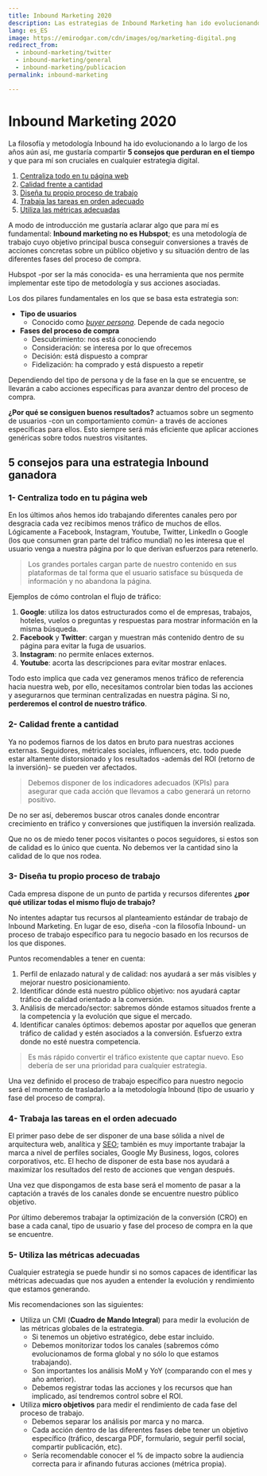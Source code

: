 ```yaml
---
title: Inbound Marketing 2020
description: Las estrategias de Inbound Marketing han ido evolucionando durante los últimos años. Aprende a sacar el máximo rendimiento con estos consejos
lang: es_ES
image: https://emirodgar.com/cdn/images/og/marketing-digital.png
redirect_from: 
  - inbound-marketing/twitter
  - inbound-marketing/general
  - inbound-marketing/publicacion
permalink: inbound-marketing

---
```


# Inbound Marketing 2020

La filosofía y metodología Inbound ha ido evolucionando a lo largo de los años aún así, me gustaría compartir **5 consejos que perduran en el tiempo** y que para mí son cruciales en cualquier estrategia digital.

 1. [Centraliza todo en tu página web](#clave1)  
 2. [Calidad frente a cantidad](#clave2)
 3. [Diseña tu propio proceso de trabajo](#clave3) 
 4. [Trabaja las tareas en orden adecuado](#clave4)
 5. [Utiliza las métricas adecuadas](#clave5) 


A modo de introducción me gustaría aclarar algo que para mí es fundamental: **Inbound marketing no es Hubspot**; es una metodología de trabajo cuyo objetivo principal busca conseguir conversiones a través de acciones concretas sobre un público objetivo y su situación dentro de las diferentes fases del proceso de compra.

Hubspot -por ser la más conocida- es una herramienta que nos permite implementar este tipo de metodología y sus acciones asociadas.

Los dos pilares fundamentales en los que se basa esta estrategia son:

 - **Tipo de usuarios** 
   - Conocido como *[buyer persona](https://es.wikipedia.org/wiki/Persona_(experiencia_de_usuario))*. Depende de cada negocio
 - **Fases del proceso de compra**
   -  Descubrimiento: nos está conociendo
   - Consideración: se interesa por lo que ofrecemos
   - Decisión: está dispuesto a comprar
   - Fidelización: ha comprado y está dispuesto a repetir

Dependiendo del tipo de persona y de la fase en la que se encuentre, se llevarán a cabo acciones específicas para avanzar dentro del proceso de compra.

**¿Por qué se consiguen buenos resultados?** actuamos sobre un segmento de usuarios -con un comportamiento común- a través de acciones específicas para ellos. Esto siempre será más eficiente que aplicar acciones genéricas sobre todos nuestros visitantes.

## 5 consejos para una estrategia Inbound ganadora

### <a name="clave1"></a>1- Centraliza todo en tu página web

En los últimos años hemos ido trabajando diferentes canales pero por desgracia cada vez recibimos menos tráfico de muchos de ellos. Lógicamente a Facebook, Instagram, Youtube, Twitter, LinkedIn o Google (los que consumen gran parte del tráfico mundial) no les interesa que el usuario venga a nuestra página por lo que derivan esfuerzos para retenerlo. 

>Los grandes portales cargan parte de nuestro contenido en sus plataformas de tal forma que el usuario satisface su búsqueda de información y no abandona la página.

Ejemplos de cómo controlan el flujo de tráfico:

 1. **Google**: utiliza los datos estructurados como el de empresas, trabajos, hoteles, vuelos o preguntas y respuestas para mostrar información en la misma búsqueda. 
 2. **Facebook** y **Twitter**: cargan y muestran más contenido dentro de su página para evitar la fuga de usuarios.
 3. **Instagram**: no permite enlaces externos.
 5. **Youtube**: acorta las descripciones para evitar mostrar enlaces.

Todo esto implica que cada vez generamos menos tráfico de referencia hacia nuestra web, por ello, necesitamos controlar bien todas las acciones y asegurarnos que terminan centralizadas en nuestra página. Si no, **perderemos el control de nuestro tráfico**.

### <a name="clave2"></a>2- Calidad frente a cantidad

Ya no podemos fiarnos de los datos en bruto para nuestras acciones externas. Seguidores, métricales sociales, influencers, etc. todo puede estar altamente distorsionado y los resultados -además del ROI (retorno de la inversión)- se pueden ver afectados.

>Debemos disponer de los indicadores adecuados (KPIs) para asegurar que cada acción que llevamos a cabo generará un retorno positivo. 

De no ser así, deberemos buscar otros canales donde encontrar crecimiento en tráfico y conversiones que justifiquen la inversión realizada.

Que no os de miedo tener pocos visitantes o pocos seguidores, si estos son de calidad es lo único que cuenta. No debemos ver la cantidad sino la calidad de lo que nos rodea.

### <a name="clave3"></a>3- Diseña tu propio proceso de trabajo

Cada empresa dispone de un punto de partida y recursos diferentes **¿por qué utilizar todas el mismo flujo de trabajo?**

No intentes adaptar tus recursos al planteamiento estándar de trabajo de Inbound Marketing. En lugar de eso, diseña -con la filosofía Inbound- un proceso de trabajo específico para tu negocio basado en los recursos de los que dispones. 

Puntos recomendables a tener en cuenta:

 1. Perfil de enlazado natural y de calidad: nos ayudará a ser más visibles y mejorar nuestro posicionamiento.
 2. Identificar dónde está nuestro público objetivo: nos ayudará captar tráfico de calidad orientado a la conversión.
 3. Análisis de mercado/sector: sabremos dónde estamos situados frente a la competencia y la evolución que sigue el mercado.
 4. Identificar canales óptimos: debemos apostar por aquellos que generan tráfico de calidad y estén asociados a la conversión. Esfuerzo extra donde no esté nuestra competencia.
 
 > Es más rápido convertir el tráfico existente que captar nuevo. Eso debería de ser una prioridad para cualquier estrategia.

Una vez definido el proceso de trabajo específico para nuestro negocio será el momento de trasladarlo a la metodología Inbound (tipo de usuario y fase del proceso de compra).

### <a name="clave4"></a>4- Trabaja las tareas en el orden adecuado

El primer paso debe de ser disponer de una base sólida a nivel de arquitectura web, analítica y [SEO](/factores-seo); también es muy importante trabajar la marca a nivel de perfiles sociales, Google My Business, logos, colores corporativos, etc. El hecho de disponer de esta base nos ayudará a maximizar los resultados del resto de acciones que vengan después.

Una vez que dispongamos de esta base será el momento de pasar a la captación a través de los canales donde se encuentre nuestro público objetivo.

Por último deberemos trabajar la optimización de la conversión (CRO) en base a cada canal, tipo de usuario y fase del proceso de compra en la que se encuentre.

### <a name="clave5"></a>5- Utiliza las métricas adecuadas

Cualquier estrategia se puede hundir si no somos capaces de identificar las métricas adecuadas que nos ayuden a entender la evolución y rendimiento que estamos generando.

Mis recomendaciones son las siguientes:

 - Utiliza un CMI (**Cuadro de Mando Integral**) para medir la evolución de las métricas globales de la estrategia. 
   - Si tenemos un objetivo estratégico, debe estar incluido. 
   - Debemos monitorizar todos los canales (sabremos cómo evolucionamos de forma global y no sólo lo que estamos trabajando).
   - Son importantes los análisis MoM y YoY (comparando con el mes y año anterior).
   -  Debemos registrar todas las acciones y los recursos que han implicado, así tendremos control sobre el ROI.
 - Utiliza **micro objetivos** para medir el rendimiento de cada fase del proceso de trabajo.
	 - Debemos separar los análisis por marca y no marca.
	 - Cada acción dentro de las diferentes fases debe tener un objetivo específico (tráfico, descarga PDF, formulario, seguir perfil social, compartir publicación, etc).
	 - 	Sería recomendable conocer el % de impacto sobre la audiencia correcta para ir afinando futuras acciones (métrica propia).

<!--stackedit_data:
eyJoaXN0b3J5IjpbMTg2NjI3OTY0MiwxODY2Mjc5NjQyLDE1ND
k2Mzc4OTRdfQ==
-->